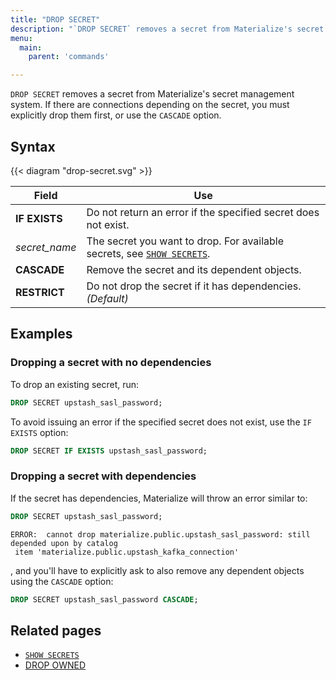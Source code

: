 ```yaml
---
title: "DROP SECRET"
description: "`DROP SECRET` removes a secret from Materialize's secret management system."
menu:
  main:
    parent: 'commands'

---
```


`DROP SECRET` removes a secret from Materialize's secret management system. If there are connections depending on the secret, you must explicitly drop them first, or use the `CASCADE` option.

## Syntax

{{< diagram "drop-secret.svg" >}}

Field | Use
------|-----
**IF EXISTS** | Do not return an error if the specified secret does not exist.
_secret&lowbar;name_ | The secret you want to drop. For available secrets, see [`SHOW SECRETS`](../show-secrets).
**CASCADE** | Remove the secret and its dependent objects.
**RESTRICT** | Do not drop the secret if it has dependencies. _(Default)_

## Examples

### Dropping a secret with no dependencies

To drop an existing secret, run:

```sql
DROP SECRET upstash_sasl_password;
```

To avoid issuing an error if the specified secret does not exist, use the `IF EXISTS` option:

```sql
DROP SECRET IF EXISTS upstash_sasl_password;
```

### Dropping a secret with dependencies

If the secret has dependencies, Materialize will throw an error similar to:

```sql
DROP SECRET upstash_sasl_password;
```

```nofmt
ERROR:  cannot drop materialize.public.upstash_sasl_password: still depended upon by catalog
 item 'materialize.public.upstash_kafka_connection'
```

, and you'll have to explicitly ask to also remove any dependent objects using the `CASCADE` option:

```sql
DROP SECRET upstash_sasl_password CASCADE;
```

## Related pages

- [`SHOW SECRETS`](../show-secrets)
- [DROP OWNED](../drop-owned)

